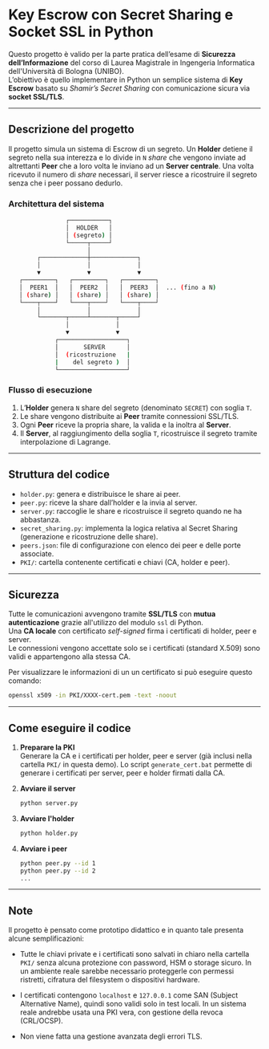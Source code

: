 # Key Escrow con Secret Sharing e Socket SSL in Python

Questo progetto è valido per la parte pratica dell’esame di **Sicurezza dell’Informazione** del corso di Laurea Magistrale in Ingengeria Informatica dell'Università di Bologna (UNIBO).  
L’obiettivo è quello implementare in Python un semplice sistema di **Key Escrow** basato su *Shamir’s Secret Sharing* con comunicazione sicura via **socket SSL/TLS**.

---

## Descrizione del progetto

Il progetto simula un sistema di Escrow di un segreto. 
Un **Holder** detiene il segreto nella sua interezza e lo divide in `N` *share* che vengono inviate ad altrettanti **Peer** che a loro volta le inviano ad un **Server centrale**.
Una volta ricevuto il numero di *share* necessari, il server riesce a ricostruire il segreto senza che i peer possano dedurlo.


### Architettura del sistema 
```bash
                ┌───────────┐
                │  HOLDER   │
                │ (segreto) │
                └─────┬─────┘
                      │
        ┌─────────────┼─────────────┐
        │             │             │
        ▼             ▼             ▼
   ┌─────────┐   ┌─────────┐   ┌─────────┐
   │  PEER1  │   │  PEER2  │   │  PEER3  │  ... (fino a N)
   │ (share) │   │ (share) │   │ (share) │
   └────┬────┘   └────┬────┘   └────┬────┘
        │             │             │
        └───────┬─────┴───────┬─────┘
                │             │
                ▼             ▼
             ┌───────────────────┐
             │       SERVER      │
             │  (ricostruzione   |
             |    del segreto )  │
             └───────────────────┘
```


### Flusso di esecuzione

1. L’**Holder** genera `N` share del segreto (denominato `SECRET`) con soglia `T`.
2. Le share vengono distribuite ai **Peer** tramite connessioni SSL/TLS.
3. Ogni **Peer** riceve la propria share, la valida e la inoltra al **Server**.
4. Il **Server**, al raggiungimento della soglia `T`, ricostruisce il segreto tramite interpolazione di Lagrange.

---

## Struttura del codice

- `holder.py`: genera e distribuisce le share ai peer.  
- `peer.py`: riceve la share dall’holder e la invia al server.  
- `server.py`: raccoglie le share e ricostruisce il segreto quando ne ha abbastanza.  
- `secret_sharing.py`: implementa la logica relativa al Secret Sharing (generazione e ricostruzione delle share).  
- `peers.json`: file di configurazione con elenco dei peer e delle porte associate.  
- `PKI/`: cartella contenente certificati e chiavi (CA, holder e peer).

---

## Sicurezza
Tutte le comunicazioni avvengono tramite **SSL/TLS** con **mutua autenticazione** grazie all'utilizzo del modulo `ssl` di Python.  
Una **CA locale** con certificato *self-signed* firma i certificati di holder, peer e server.  
Le connessioni vengono accettate solo se i certificati (standard X.509) sono validi e appartengono alla stessa CA.


Per visualizzare le informazioni di un un certificato si può eseguire questo comando:
  ```bash
  openssl x509 -in PKI/XXXX-cert.pem -text -noout
```


---

## Come eseguire il codice

1. **Preparare la PKI**  
   Generare la CA e i certificati per holder, peer e server (già inclusi nella cartella `PKI/` in questa demo).
   Lo script `generate_cert.bat` permette di generare i certificati per server, peer e holder firmati dalla CA.
    
3. **Avviare il server**  
   ```bash
   python server.py

4. **Avviare l'holder**
   ```bash
   python holder.py

5. **Avviare i peer**
   ```bash
   python peer.py --id 1
   python peer.py --id 2
   ...

---

## Note

Il progetto è pensato come prototipo didattico e in quanto tale presenta alcune semplificazioni:

- Tutte le chiavi private e i certificati sono salvati in chiaro nella cartella `PKI/` senza alcuna protezione con password, HSM o storage sicuro.
In un ambiente reale sarebbe necessario proteggerle con permessi ristretti, cifratura del filesystem o dispositivi hardware.

- I certificati contengono `localhost` e `127.0.0.1` come SAN (Subject Alternative Name), quindi sono validi solo in test locali. In un sistema reale andrebbe usata una PKI vera, con gestione della revoca (CRL/OCSP).

- Non viene fatta una gestione avanzata degli errori TLS.
